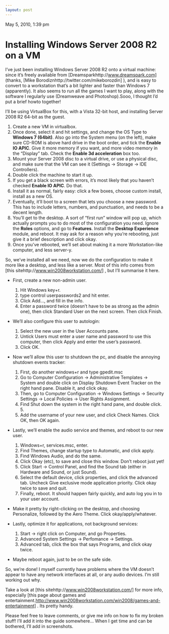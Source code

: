 ```yaml
---
layout: post
---
```











May 5, 2010, 1:39 pm

# Installing Windows Server 2008 R2 on a VM #

I&#8217;ve just been installing Windows Server 2008 R2 onto a virtual machine: since it&#8217;s freely available from [Dreamsparkhttp://www.dreamspark.com]  (thanks, [Mike Borodiznhttp://twitter.com/mikeborozdin] ), and is easy to convert to a workstation that&#8217;s a bit lighter and faster than Windows 7 (apparently). It also seems to run all the games I want to play, along with the software I regularly use (Dreamweave and Photoshop).Sooo, I thought I&#8217;d put a brief howto together!

I’ll be using VirtualBox for this, with a Vista 32-bit host, and installing Server 2008 R2 64-bit as the guest.

 1. Create a new VM in virtualbox.
 2. Once done, select it and hit settings, and change the OS Type to **Windows 7 (64bit)**. Also go into the System menu (on the left), make sure CD-ROM is above hard drive in the boot order, and tick the **Enable IO APIC**. Give it more memory if you want, and more video memory in the &#8220;Display&#8221; tab. Check the **Enable 3d acceleration** box too.
 3. Mount your Server 2008 disc to a virtual drive, or use a physical disc, and make sure that the VM can see it (Settings -> Storage -> IDE Controllers).
 4. Double click the machine to start it up.
 5. If you get a black screen with errors, it&#8217;s most likely that you haven&#8217;t checked **Enable IO APIC**. Do that.
 6. Install it as normal, fairly easy: click a few boxes, choose custom install, install as a new OS.
 7. Eventually, it’ll boot to a screen that lets you choose a new password. This has to include letters, numbers, and punctuation, and needs to be a decent length.
 8. You&#8217;ll get to the desktop. A sort of &#8220;first run&#8221; window will pop up, which actually prompts you to do most of the configuration you need. Ignore the **Roles** options, and go to **Features**. Install the **Desktop Experience** module, and reboot. It may ask for a reason why you&#8217;re rebooting, just give it a brief description and click okay.
 9. Once you’ve rebooted, we’ll set about making it a more Workstation-like computer, and less server-y.

So, we&#8217;ve installed all we need, now we do the configuration to make it more like a desktop, and less like a server. Most of this info comes from [this sitehttp://www.win2008workstation.com/] , but I&#8217;ll summarise it here.

 - First, create a new non-admin user.
   1. Hit Windows key+r.
   2. type control userpasswords2 and hit enter.
   3. Click Add…, and fill in the info.
   4. Enter a password twice (doesn&#8217;t have to be as strong as the admin one), then click Standard User on the next screen. Then click Finish.

 - We&#8217;ll also configure this user to autologin:
   1. Select the new user in the User Accounts pane.
   2. Untick Users must enter a user name and password to use this computer, then click Apply and enter the user&#8217;s password.
   3. Click OK.
 - Now we&#8217;ll allow this user to shutdown the pc, and disable the annoying shutdown events tracker:
   1. First, do another windows+r and type gpedit.msc
   2. Go to Computer Configuration -> Administrative Templates -> System and double click on Display Shutdown Event Tracker on the right hand pane. Disable it, and click okay.
   3. Then, go to Computer Configuration -> Windows Settings  -> Security Settings -> Local Policies  -> User Rights Assignment.
   4. Find Shut down the system in the right hand pane, and double click.   5. 
   6. Add the username of your new user, and click Check Names. Click OK, then OK again.

 - Lastly, we&#8217;ll enable the audio service and themes, and reboot to our new user.
   1. Windows+r, services.msc, enter.
   2. Find Themes, change startup type to Automatic, and click apply.
   3. Find Windows Audio, and do the same.
   4. Click Okay (etc), to save and close this window. Don’t reboot just yet!
   5. Click Start -> Control Panel, and find the Sound tab (either in Hardware and Sound, or just Sound).
   6. Select the default device, click properties, and click the advanced tab. Uncheck Give exclusive mode application priority. Click okay twice to save and quit.
   7. Finally, reboot. It should happen fairly quickly, and auto log you in to your user account.

 - Make it pretty by right-clicking on the desktop, and choosing Personalize, followed by the Aero Theme. Click okay/apply/whatever.
 - Lastly, optimize it for applications, not background services:
   1. Start -> right click on Computer, and go Properties.
   2. Advanced System Settings -> Perfomance -> Settings.
   3. Advanced tab, click the box that says Programs, and click okay twice.

 - Maybe reboot again, just to be on the safe side.

So, we’re done! I myself currently have problems where the VM doesn’t appear to have any network interfaces at all, or any audio devices. I’m still working out why.

Take a look at [this sitehttp://www.win2008workstation.com/]  for more info, especially [this page about games and entertainment.http://www.win2008workstation.com/win2008/games-and-entertainment] . Its pretty handy.

Please feel free to leave comments, or give me info on how to fix my broken stuff! I’ll add it into the guide somewhere… When I get time and can be bothered, I’ll add in screenshots.
    

